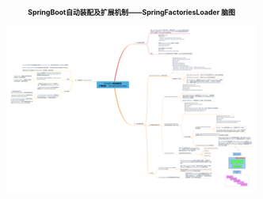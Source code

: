 
<center> 

#### SpringBoot自动装配及扩展机制——SpringFactoriesLoader 脑图
![SpringBoot自动装配及扩展机制——SpringFactoriesLoader](./SpringBoot自动装配及扩展机制——SpringFactoriesLoader.png)
</center>